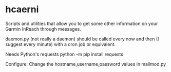 # hcaerni
Scripts and utilities that allow you to get some other information on your Garmin InReach through messages.

daemon.py (not really a daemon) should be called every now and then (I suggest every minute) with a cron job or equivalent.

Needs Python's requests
python -m pip install requests

Configure:
Change the hostname,username,password values in mailmod.py